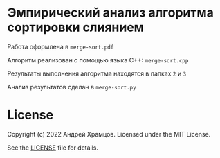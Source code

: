 # Эмпирический анализ алгоритма сортировки слиянием

Работа оформлена в `merge-sort.pdf`

Алгоритм реализован с помощью языка C++: `merge-sort.cpp`

Результаты выполнения алгоритма находятся в папках `2` и `3`

Анализ результатов сделан в `merge-sort.py`

# License

Copyright (c) 2022 Андрей Храмцов. Licensed under the MIT License.

See the [LICENSE](LICENSE) file for details.
